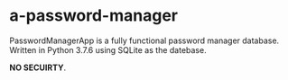 # a-password-manager

PasswordManagerApp is a fully functional password manager database. Written in Python 3.7.6 using SQLite as the datebase.

**NO SECUIRTY**.